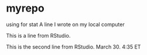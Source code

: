 # myrepo
using for stat
A line I wrote on my local computer

This is a line from RStudio.

This is the second line from RStudio. March 30. 4:35 ET